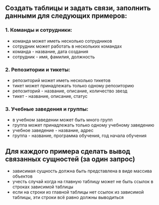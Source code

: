 ## Создать таблицы и задать связи, заполнить данными для следующих примеров:

### 1. Команды и сотрудники:
- команда может иметь несколько сотрудников
- сотрудник может работать в нескольких командах
- команда - название, дата создания
- сотрудник - имя, фамилия, должность

### 2. Репозитории и тикеты:
 - репозиторий может иметь несколько тикетов
 - тикет может принадлежать только одному репозиторию
 - репозиторий - название, описание, количество звезд
 - тикет - название, описание, статус

### 3. Учебные заведения и группы:
- в учебном заведении может быть много групп
- группа может принадлежать только одному учебному заведению
- учебное заведение - название, адрес
- группа - название, программа обучения, год начала обучения

## Для каждого примера сделать вывод связанных сущностей (за один запрос)
- зависимая сущность должна быть представлена в виде массива объектов
- учесть случай когда на главную таблицу может не быть ссылок в строках зависимой таблицы
- если на строки из главной таблицы нет ссылок из зависимой таблицы, эти строки всё равно должны выводиться
